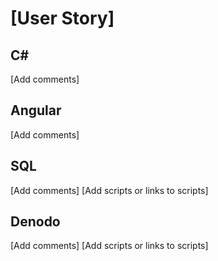 # [User Story]

## C#
[Add comments]

## Angular
[Add comments]

## SQL
[Add comments]
[Add scripts or links to scripts]

## Denodo
[Add comments]
[Add scripts or links to scripts]

<!--stackedit_data:
eyJoaXN0b3J5IjpbMTA0MTEyNjUxMl19
-->
